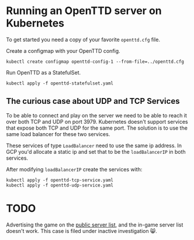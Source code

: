 # Running an OpenTTD server on Kubernetes

To get started you need a copy of your favorite `openttd.cfg` file.

Create a configmap with your OpenTTD config.
```
kubectl create configmap openttd-config-1 --from-file=../openttd.cfg
```

Run OpenTTD as a StatefulSet.
```
kubectl apply -f openttd-statefulset.yaml
```


## The curious case about UDP and TCP Services

To be able to connect and play on the server we need to be able to reach it over both TCP and UDP on port 3979. Kubernetes doesn't support services that expose both TCP and UDP for the same port. The solution is to use the same load balancer for these two services.

These services of type `LoadBalancer` need to use the same ip address.
In GCP you'd allocate a static ip and set that to be the `loadBalancerIP` in both services.

After modifying `loadBalancerIP` create the services with:
```
kubectl apply -f openttd-tcp-service.yaml
kubectl apply -f openttd-udp-service.yaml
```

# TODO
Advertising the game on the [public server list](https://www.openttd.org/en/servers), and the in-game server list doesn't work. This case is filed under inactive investigation :smile_cat:.

